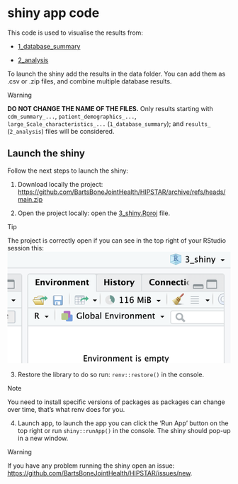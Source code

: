 # shiny app code


This code is used to visualise the results from:

- [1_database_summary](https://github.com/BartsBoneJointHealth/HIPSTAR/tree/main/1_database_summary)

- [2_analysis](https://github.com/BartsBoneJointHealth/HIPSTAR/tree/main/2_analysis)

To launch the shiny add the results in the data folder. You can add them
as .csv or .zip files, and combine multiple database results.

> [!WARNING]
>
> **DO NOT CHANGE THE NAME OF THE FILES.** Only results starting with
> `cdm_summary_...`, `patient_demographics_...`,
> `large_Scale_characteristics_...` (`1_database_summary`); and
> `results_` (`2_analysis`) files will be considered.

## Launch the shiny

Follow the next steps to launch the shiny:

1.  Download locally the project:
    <https://github.com/BartsBoneJointHealth/HIPSTAR/archive/refs/heads/main.zip>

2.  Open the project locally: open the
    [3_shiny.Rproj](https://github.com/BartsBoneJointHealth/HIPSTAR/blob/main/3_shiny/3_shiny.Rproj)
    file.

> [!TIP]
>
> The project is correctly open if you can see in the top right of your
> RStudio session this:
> ![](https://github.com/BartsBoneJointHealth/HIPSTAR/blob/main/3_shiny/images/project.png?raw=true)

3.  Restore the library to do so run: `renv::restore()` in the console.

> [!NOTE]
>
> You need to install specific versions of packages as packages can
> change over time, that’s what renv does for you.

4.  Launch app, to launch the app you can click the ‘Run App’ button on
    the top right or run `shiny::runApp()` in the console. The shiny
    should pop-up in a new window.

> [!WARNING]
>
> If you have any problem running the shiny open an issue:
> <https://github.com/BartsBoneJointHealth/HIPSTAR/issues/new>.
